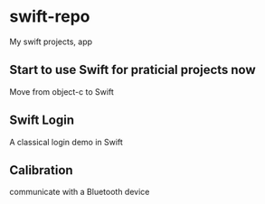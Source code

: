 # swift-repo
My swift projects, app

## Start to use Swift for praticial projects now

Move from object-c to Swift

## Swift Login 
A classical login demo in Swift

## Calibration
communicate with a Bluetooth device  


